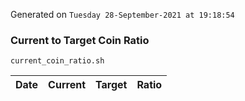 Generated on `Tuesday 28-September-2021 at 19:18:54`

### Current to Target Coin Ratio
`current_coin_ratio.sh`

Date|Current|Target|Ratio
---|---|---|---
